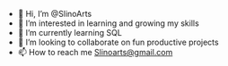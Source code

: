 - 👋 Hi, I’m @SlinoArts
- 👀 I’m interested in learning and growing my skills
- 🌱 I’m currently learning SQL
- 💞️ I’m looking to collaborate on fun productive projects
- 📫 How to reach me Slinoarts@gmail.com
